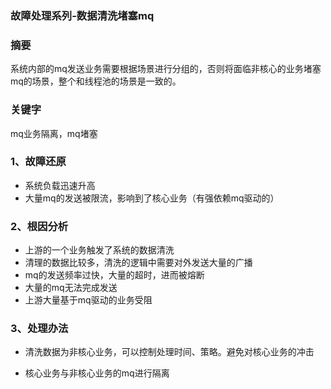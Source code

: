 ### 故障处理系列-数据清洗堵塞mq

### 摘要

系统内部的mq发送业务需要根据场景进行分组的，否则将面临非核心的业务堵塞mq的场景，整个和线程池的场景是一致的。

### 关键字

mq业务隔离，mq堵塞

### 1、故障还原

+ 系统负载迅速升高
+ 大量mq的发送被限流，影响到了核心业务（有强依赖mq驱动的）



### 2、根因分析

+ 上游的一个业务触发了系统的数据清洗
+ 清理的数据比较多，清洗的逻辑中需要对外发送大量的广播
+ mq的发送频率过快，大量的超时，进而被熔断
+ 大量的mq无法完成发送
+ 上游大量基于mq驱动的业务受阻

### 3、处理办法

+ 清洗数据为非核心业务，可以控制处理时间、策略。避免对核心业务的冲击

+ 核心业务与非核心业务的mq进行隔离

  